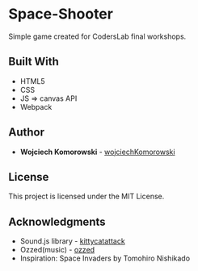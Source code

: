 # Space-Shooter

Simple game created for CodersLab final workshops.

## Built With

* HTML5
* CSS
* JS => canvas API
* Webpack

## Author

* **Wojciech Komorowski** - [wojciechKomorowski](https://github.com/wojciechKomorowski)

## License

This project is licensed under the MIT License.

## Acknowledgments

* Sound.js library - [kittycatattack](https://github.com/kittykatattack/sound.js)
* Ozzed(music) - [ozzed](http://ozzed.net/)
* Inspiration: Space Invaders by Tomohiro Nishikado